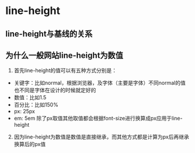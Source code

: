 # line-height
## line-height与基线的关系
## 为什么一般网站line-height为数值
1. 首先line-height的值可以有五种方式分别是：
* 关键字：比如normal，根据浏览器，及字体（主要是字体）不同normal的值也不同是字体在设计的时候就定好的
* 数值：比如1.5
* 百分比：比如150%
* px: 25px
* em: 5em
除了px取值其他取值都会根据font-size进行换算成px应用于line-height
2. 因为line-height为数值是数值是直接继承，而其他方式都是计算为px后再继承换算后的px值